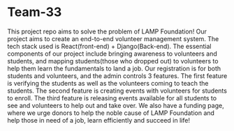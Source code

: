 # Team-33
This project repo aims to solve the problem of LAMP Foundation!
Our project aims to create an end-to-end volunteer management system. The tech stack used is React(front-end) + Django(Back-end). The essential components of our project include bringing awareness to volunteers and students, and mapping students(those who dropped out) to volunteers to help them learn the fundamentals to land a job. Our registration is for both students and volunteers, and the admin controls 3 features. The first feature is verifying the students as well as the volunteers coming to teach the students. The second feature is creating events with volunteers for students to enroll. The third feature is releasing events available for all students to see and volunteers to help out and take over.
We also have a funding page, where we urge donors to help the noble cause of LAMP Foundation and help those in need of a job, learn efficiently and succeed in life!

